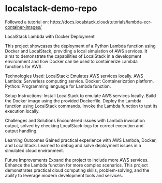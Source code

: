 # localstack-demo-repo
Followed a tutorial on: https://docs.localstack.cloud/tutorials/lambda-ecr-container-images/

LocalStack Lambda with Docker Deployment

This project showcases the deployment of a Python Lambda function using Docker and LocalStack, providing a local simulation of AWS services. It aims to demonstrate the capabilities of LocalStack in a development environment and how Docker can be used to containerize Lambda functions for AWS.

Technologies Used:
LocalStack: Emulates AWS services locally.
AWS Lambda: Serverless computing service.
Docker: Containerization platform.
Python: Programming language for Lambda function.

Setup Instructions:
Install LocalStack to emulate AWS services locally.
Build the Docker image using the provided Dockerfile.
Deploy the Lambda function using LocalStack commands.
Invoke the Lambda function to test its execution locally.

Challenges and Solutions
Encountered issues with Lambda invocation output, solved by checking LocalStack logs for correct execution and output handling.

Learning Outcomes
Gained practical experience with AWS Lambda, Docker, and LocalStack.
Learned to debug and solve deployment issues in a simulated cloud environment.

Future Improvements
Expand the project to include more AWS services.
Enhance the Lambda function for more complex scenarios.
This project demonstrates practical cloud computing skills, problem-solving, and the ability to leverage modern development tools and services.





